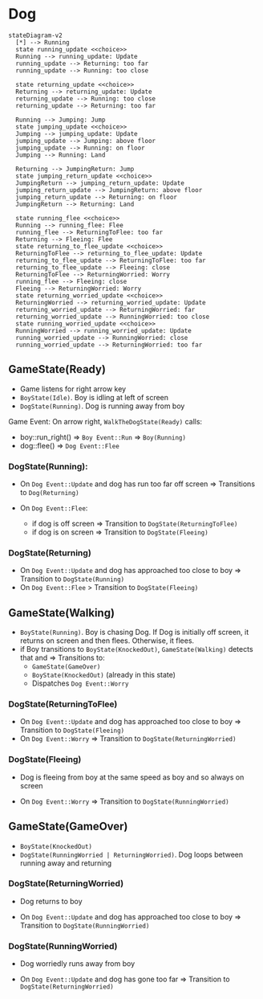 # Dog

```mermaid
stateDiagram-v2
  [*] --> Running
  state running_update <<choice>>
  Running --> running_update: Update
  running_update --> Returning: too far
  running_update --> Running: too close

  state returning_update <<choice>>
  Returning --> returning_update: Update
  returning_update --> Running: too close
  returning_update --> Returning: too far

  Running --> Jumping: Jump
  state jumping_update <<choice>>
  Jumping --> jumping_update: Update
  jumping_update --> Jumping: above floor
  jumping_update --> Running: on floor
  Jumping --> Running: Land

  Returning --> JumpingReturn: Jump
  state jumping_return_update <<choice>>
  JumpingReturn --> jumping_return_update: Update
  jumping_return_update --> JumpingReturn: above floor
  jumping_return_update --> Returning: on floor
  JumpingReturn --> Returning: Land

  state running_flee <<choice>>
  Running --> running_flee: Flee
  running_flee --> ReturningToFlee: too far
  Returning --> Fleeing: Flee
  state returning_to_flee_update <<choice>>
  ReturningToFlee --> returning_to_flee_update: Update
  returning_to_flee_update --> ReturningToFlee: too far
  returning_to_flee_update --> Fleeing: close
  ReturningToFlee --> ReturningWorried: Worry
  running_flee --> Fleeing: close
  Fleeing --> ReturningWorried: Worry
  state returning_worried_update <<choice>>
  ReturningWorried --> returning_worried_update: Update
  returning_worried_update --> ReturningWorried: far
  returning_worried_update --> RunningWorried: too close
  state running_worried_update <<choice>>
  RunningWorried --> running_worried_update: Update
  running_worried_update --> RunningWorried: close
  running_worried_update --> ReturningWorried: too far

```

## GameState(Ready)

- Game listens for right arrow key
- `BoyState(Idle)`. Boy is idling at left of screen
- `DogState(Running)`. Dog is running away from boy

Game Event: On arrow right, `WalkTheDogState(Ready)` calls:

- boy::run_right() => `Boy Event::Run` => `Boy(Running)`
- dog::flee() => `Dog Event::Flee`

### DogState(Running):

- On `Dog Event::Update` and dog has run too far off screen => Transitions to `Dog(Returning)`
- On `Dog Event::Flee`:

  - if dog is off screen => Transition to `DogState(ReturningToFlee)`
  - if dog is on screen => Transition to `DogState(Fleeing)`

### DogState(Returning)

- On `Dog Event::Update` and dog has approached too close to boy => Transition to `DogState(Running)`
- On `Dog Event::Flee` > Transition to `DogState(Fleeing)`

## GameState(Walking)

- `BoyState(Running)`. Boy is chasing Dog. If Dog is initially off screen, it returns on screen and then flees. Otherwise, it flees.
- if Boy transitions to `BoyState(KnockedOut)`, `GameState(Walking)` detects that and => Transitions to:
  - `GameState(GameOver)`
  - `BoyState(KnockedOut)` (already in this state)
  - Dispatches `Dog Event::Worry`

### DogState(ReturningToFlee)

- On `Dog Event::Update` and dog has approached too close to boy => Transition to `DogState(Fleeing)`
- On `Dog Event::Worry` => Transition to `DogState(ReturningWorried)`

### DogState(Fleeing)

- Dog is fleeing from boy at the same speed as boy and so always on screen

- On `Dog Event::Worry` => Transition to `DogState(RunningWorried)`

## GameState(GameOver)

- `BoyState(KnockedOut)`
- `DogState(RunningWorried | ReturningWorried)`. Dog loops between running away and returning

### DogState(ReturningWorried)

- Dog returns to boy

- On `Dog Event::Update` and dog has approached too close to boy => Transition to `DogState(RunningWorried)`

### DogState(RunningWorried)

- Dog worriedly runs away from boy

- On `Dog Event::Update` and dog has gone too far => Transition to `DogState(ReturningWorried)`
